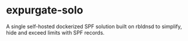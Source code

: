 # expurgate-solo
 A single self-hosted dockerized SPF solution built on rbldnsd to simplify, hide and exceed limits with SPF records.
